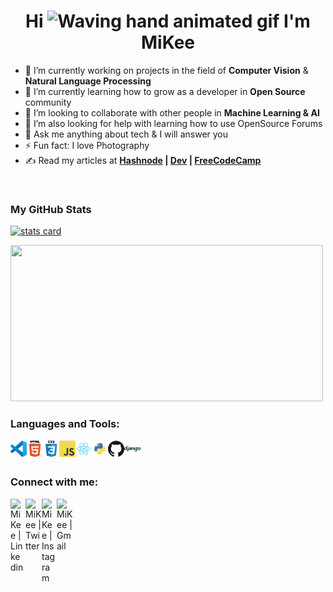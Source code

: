 
<h1 align="center">Hi <img src="https://raw.githubusercontent.com/nixin72/nixin72/master/wave.gif" 
         alt="Waving hand animated gif"
         height="50"
         width="50" /> I'm MiKee</h1>


- 🔭 I’m currently working on projects in the field of **Computer Vision** & **Natural Language Processing**
- 🌱 I’m currently learning how to grow as a developer in **Open Source** community
- 👯 I’m looking to collaborate with other people in **Machine Learning & AI**
- 🤔 I’m also looking for help with learning how to use OpenSource Forums
- 💬 Ask me anything about tech & I will answer you 
- ⚡ Fun fact: I love Photography
- ✍ Read my articles at **[Hashnode](https://mikee.hashnode.dev/)  |  [Dev](https://dev.to/msp99000)  |  [FreeCodeCamp](https://www.freecodecamp.org/msp99000)**
<br />

### My GitHub Stats 
<p>
<a align= "center" href="https://github.com/msp99000">
<img alt= "stats card" height="250px" width="500" src="https://github-readme-streak-stats.herokuapp.com/?user=msp99000&theme=radical">
</a>
</p>
<img height="250px" width="500" src="https://github-readme-stats.vercel.app/api?username=msp99000&count_private=true&theme=radical&show_icons=true" />



### Languages and Tools:

<img align="left" alt="Visual Studio Code" width="26px" src="https://raw.githubusercontent.com/github/explore/80688e429a7d4ef2fca1e82350fe8e3517d3494d/topics/visual-studio-code/visual-studio-code.png" />
<img align="left" alt="HTML5" width="26px" src="https://raw.githubusercontent.com/github/explore/80688e429a7d4ef2fca1e82350fe8e3517d3494d/topics/html/html.png" />
<img align="left" alt="CSS3" width="26px" src="https://raw.githubusercontent.com/github/explore/80688e429a7d4ef2fca1e82350fe8e3517d3494d/topics/css/css.png" />
<img align="left" alt="JavaScript" width="26px" src="https://raw.githubusercontent.com/github/explore/80688e429a7d4ef2fca1e82350fe8e3517d3494d/topics/javascript/javascript.png" />
<img align="left" alt="React" width="26px" src="https://raw.githubusercontent.com/github/explore/80688e429a7d4ef2fca1e82350fe8e3517d3494d/topics/react/react.png" />
<img align="left" alt="Git" width="26px" src="https://raw.githubusercontent.com/github/explore/80688e429a7d4ef2fca1e82350fe8e3517d3494d/topics/python/python.png" />
<img align="left" alt="GitHub" width="26px" src="https://raw.githubusercontent.com/github/explore/78df643247d429f6cc873026c0622819ad797942/topics/github/github.png" />
<img align="left" alt="Terminal" width="26px" src="https://raw.githubusercontent.com/github/explore/80688e429a7d4ef2fca1e82350fe8e3517d3494d/topics/django/django.png" />

<br />
<br />

### Connect with me:  

<a href="https://linkedin.com/in/msp99000">
    <img align="left" alt="MiKee | Linkedin" width="24px" src="https://github.com/TheDudeThatCode/TheDudeThatCode/blob/master/Assets/Linkedin.svg" />
  </a>
  <a href="https://twitter.com/msp99000">
    <img align="left" alt="MiKee | Twitter" width="26px" src="https://github.com/TheDudeThatCode/TheDudeThatCode/blob/master/Assets/Twitter.svg" />
  </a>
  <a href="https://www.instagram.com/msp99000/">
    <img align="left" alt="MiKee | Instagram" width="24px" src="https://github.com/TheDudeThatCode/TheDudeThatCode/blob/master/Assets/Instagram.svg" />
  </a>
  <a href="mailto:msp99000@gmail.com">
    <img align="left" alt="MiKee | Gmail" width="26px" src="https://github.com/TheDudeThatCode/TheDudeThatCode/blob/master/Assets/Gmail.svg" /> 
  </a>

